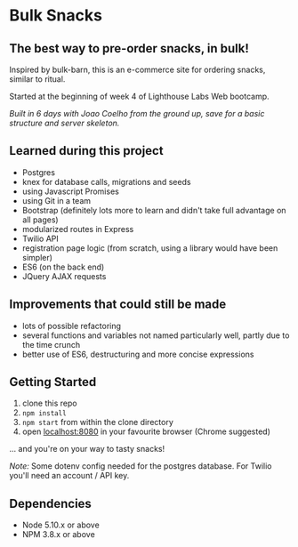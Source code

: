 # Bulk Snacks

## The best way to pre-order snacks, in bulk!
Inspired by bulk-barn, this is an e-commerce site for ordering snacks, similar to ritual. 

Started at the beginning of week 4 of Lighthouse Labs Web bootcamp.

_Built in 6 days with Joao Coelho from the ground up, save for a basic structure and server skeleton._

## Learned during this project
- Postgres
- knex for database calls, migrations and seeds
- using Javascript Promises
- using Git in a team
- Bootstrap (definitely lots more to learn and didn't take full advantage on all pages)
- modularized routes in Express
- Twilio API
- registration page logic (from scratch, using a library would have been simpler)
- ES6 (on the back end)
- JQuery AJAX requests

## Improvements that could still be made
- lots of possible refactoring
- several functions and variables not named particularly well, partly due to the time crunch
- better use of ES6, destructuring and more concise expressions

## Getting Started

1. clone this repo
2. `npm install`
3. `npm start` from within the clone directory
4. open [localhost:8080](http://localhost:8080/) in your favourite browser (Chrome suggested)

... and you're on your way to tasty snacks!

*Note:* Some dotenv config needed for the postgres database. For Twilio you'll need an account / API key.

## Dependencies
- Node 5.10.x or above
- NPM 3.8.x or above
